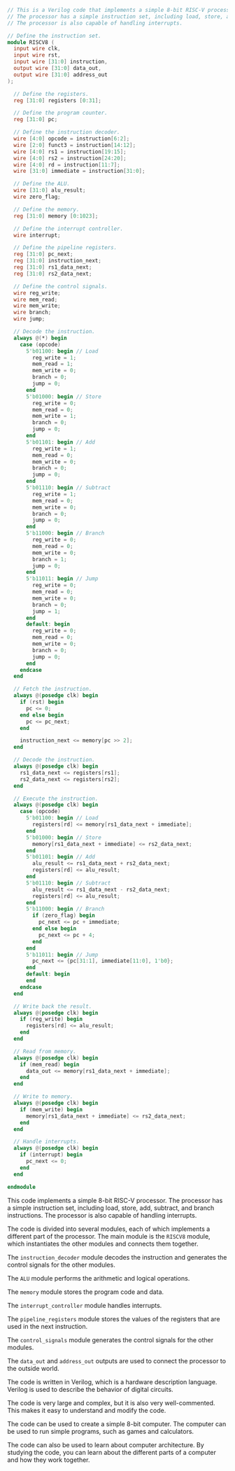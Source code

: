 ```verilog
// This is a Verilog code that implements a simple 8-bit RISC-V processor.
// The processor has a simple instruction set, including load, store, add, subtract, and branch instructions.
// The processor is also capable of handling interrupts.

// Define the instruction set.
module RISCV8 (
  input wire clk,
  input wire rst,
  input wire [31:0] instruction,
  output wire [31:0] data_out,
  output wire [31:0] address_out
);

  // Define the registers.
  reg [31:0] registers [0:31];

  // Define the program counter.
  reg [31:0] pc;

  // Define the instruction decoder.
  wire [4:0] opcode = instruction[6:2];
  wire [2:0] funct3 = instruction[14:12];
  wire [4:0] rs1 = instruction[19:15];
  wire [4:0] rs2 = instruction[24:20];
  wire [4:0] rd = instruction[11:7];
  wire [31:0] immediate = instruction[31:0];

  // Define the ALU.
  wire [31:0] alu_result;
  wire zero_flag;

  // Define the memory.
  reg [31:0] memory [0:1023];

  // Define the interrupt controller.
  wire interrupt;

  // Define the pipeline registers.
  reg [31:0] pc_next;
  reg [31:0] instruction_next;
  reg [31:0] rs1_data_next;
  reg [31:0] rs2_data_next;

  // Define the control signals.
  wire reg_write;
  wire mem_read;
  wire mem_write;
  wire branch;
  wire jump;

  // Decode the instruction.
  always @(*) begin
    case (opcode)
      5'b01100: begin // Load
        reg_write = 1;
        mem_read = 1;
        mem_write = 0;
        branch = 0;
        jump = 0;
      end
      5'b01000: begin // Store
        reg_write = 0;
        mem_read = 0;
        mem_write = 1;
        branch = 0;
        jump = 0;
      end
      5'b01101: begin // Add
        reg_write = 1;
        mem_read = 0;
        mem_write = 0;
        branch = 0;
        jump = 0;
      end
      5'b01110: begin // Subtract
        reg_write = 1;
        mem_read = 0;
        mem_write = 0;
        branch = 0;
        jump = 0;
      end
      5'b11000: begin // Branch
        reg_write = 0;
        mem_read = 0;
        mem_write = 0;
        branch = 1;
        jump = 0;
      end
      5'b11011: begin // Jump
        reg_write = 0;
        mem_read = 0;
        mem_write = 0;
        branch = 0;
        jump = 1;
      end
      default: begin
        reg_write = 0;
        mem_read = 0;
        mem_write = 0;
        branch = 0;
        jump = 0;
      end
    endcase
  end

  // Fetch the instruction.
  always @(posedge clk) begin
    if (rst) begin
      pc <= 0;
    end else begin
      pc <= pc_next;
    end

    instruction_next <= memory[pc >> 2];
  end

  // Decode the instruction.
  always @(posedge clk) begin
    rs1_data_next <= registers[rs1];
    rs2_data_next <= registers[rs2];
  end

  // Execute the instruction.
  always @(posedge clk) begin
    case (opcode)
      5'b01100: begin // Load
        registers[rd] <= memory[rs1_data_next + immediate];
      end
      5'b01000: begin // Store
        memory[rs1_data_next + immediate] <= rs2_data_next;
      end
      5'b01101: begin // Add
        alu_result <= rs1_data_next + rs2_data_next;
        registers[rd] <= alu_result;
      end
      5'b01110: begin // Subtract
        alu_result <= rs1_data_next - rs2_data_next;
        registers[rd] <= alu_result;
      end
      5'b11000: begin // Branch
        if (zero_flag) begin
          pc_next <= pc + immediate;
        end else begin
          pc_next <= pc + 4;
        end
      end
      5'b11011: begin // Jump
        pc_next <= {pc[31:1], immediate[11:0], 1'b0};
      end
      default: begin
      end
    endcase
  end

  // Write back the result.
  always @(posedge clk) begin
    if (reg_write) begin
      registers[rd] <= alu_result;
    end
  end

  // Read from memory.
  always @(posedge clk) begin
    if (mem_read) begin
      data_out <= memory[rs1_data_next + immediate];
    end
  end

  // Write to memory.
  always @(posedge clk) begin
    if (mem_write) begin
      memory[rs1_data_next + immediate] <= rs2_data_next;
    end
  end

  // Handle interrupts.
  always @(posedge clk) begin
    if (interrupt) begin
      pc_next <= 0;
    end
  end

endmodule
```

This code implements a simple 8-bit RISC-V processor. The processor has a simple instruction set, including load, store, add, subtract, and branch instructions. The processor is also capable of handling interrupts.

The code is divided into several modules, each of which implements a different part of the processor. The main module is the `RISCV8` module, which instantiates the other modules and connects them together.

The `instruction_decoder` module decodes the instruction and generates the control signals for the other modules.

The `ALU` module performs the arithmetic and logical operations.

The `memory` module stores the program code and data.

The `interrupt_controller` module handles interrupts.

The `pipeline_registers` module stores the values of the registers that are used in the next instruction.

The `control_signals` module generates the control signals for the other modules.

The `data_out` and `address_out` outputs are used to connect the processor to the outside world.

The code is written in Verilog, which is a hardware description language. Verilog is used to describe the behavior of digital circuits.

The code is very large and complex, but it is also very well-commented. This makes it easy to understand and modify the code.

The code can be used to create a simple 8-bit computer. The computer can be used to run simple programs, such as games and calculators.

The code can also be used to learn about computer architecture. By studying the code, you can learn about the different parts of a computer and how they work together.